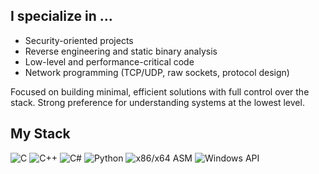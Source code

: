 ## I specialize in ...

- Security-oriented projects  
- Reverse engineering and static binary analysis  
- Low-level and performance-critical code  
- Network programming (TCP/UDP, raw sockets, protocol design)  

Focused on building minimal, efficient solutions with full control over the stack. Strong preference for understanding systems at the lowest level.

## My Stack

![C](https://img.shields.io/badge/C-00599C?style=flat&logo=c&logoColor=white)
![C++](https://img.shields.io/badge/C++-00599C?style=flat&logo=c%2B%2B&logoColor=white)
![C#](https://img.shields.io/badge/C%23-239120?style=flat&logo=c-sharp&logoColor=white)
![Python](https://img.shields.io/badge/Python-3776AB?style=flat&logo=python&logoColor=white)
![x86/x64 ASM](https://img.shields.io/badge/ASM-444444?style=flat)
![Windows API](https://img.shields.io/badge/Windows%20API-0078D6?style=flat&logo=windows&logoColor=white)
